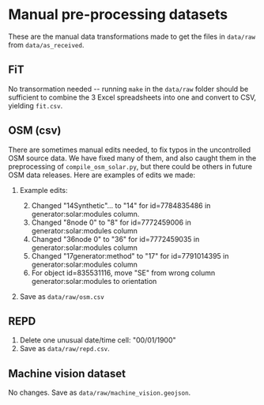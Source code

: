 Manual pre-processing datasets
===========

These are the manual data transformations made to get the files in `data/raw` from `data/as_received`.

FiT
----

No transormation needed -- running `make` in the `data/raw` folder should be sufficient to combine the 3 Excel spreadsheets into one and convert to CSV, yielding `fit.csv`.

OSM (csv)
----

There are sometimes manual edits needed, to fix typos in the uncontrolled OSM source data. We have fixed many of them, and also caught them in the preprocessing of `compile_osm_solar.py`, but there could be others in future OSM data releases. Here are examples of edits we made:

1. Example edits:

    2. Changed "14Synthetic"... to "14" for id=7784835486 in generator:solar:modules column.
    2. Changed "8node 0" to "8" for id=7772459006 in generator:solar:modules column
    2. Changed "36node 0" to "36" for id=7772459035 in generator:solar:modules column
    2. Changed "17generator:method" to "17" for id=7791014395 in generator:solar:modules column
    2. For object id=835531116, move "SE" from wrong column generator:solar:modules to orientation

3. Save as `data/raw/osm.csv`

REPD
----

1. Delete one unusual date/time cell: "00/01/1900"
2. Save as `data/raw/repd.csv`.

Machine vision dataset
-----

No changes. Save as `data/raw/machine_vision.geojson`.
